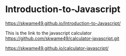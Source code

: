 ﻿# Introduction-to-Javascript


https://skwame49.github.io/Introduction-to-Javascript/



This is the link to the javascript calculator
https://github.com/skwame49/calculator-javascript.git

https://skwame49.github.io/calculator-javascript/
